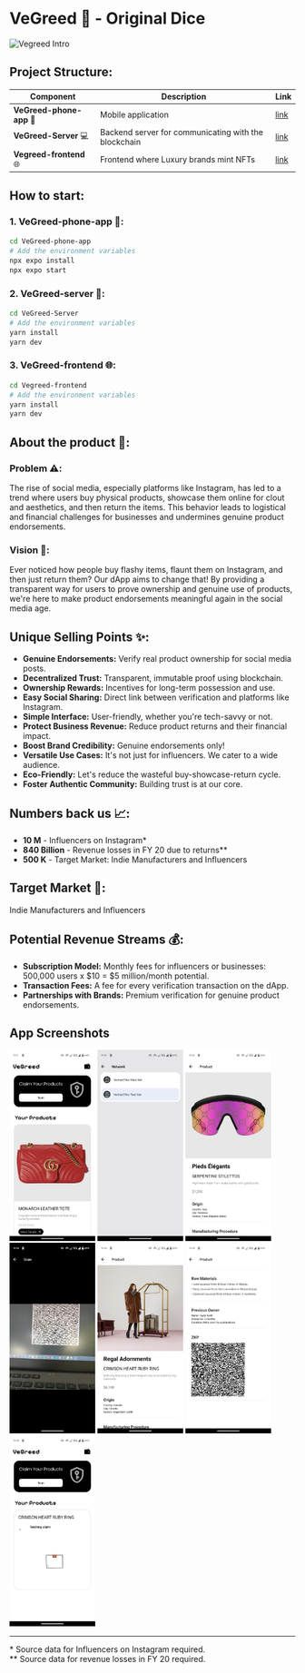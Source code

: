 # VeGreed 🎲 - Original Dice

![Vegreed Intro](https://gtrvjdtwdfnbjeytdjvv.supabase.co/storage/v1/object/public/warp/public/Intro.png)

## Project Structure:

| Component               | Description                                                   | Link |
|-------------------------|---------------------------------------------------------------|------|
| **VeGreed-phone-app** 📱 | Mobile application                                            | [link](https://github.com/sagred/VeGreed/tree/main/veGreed-phone-app) |
| **VeGreed-Server** 💻    | Backend server for communicating with the blockchain          | [link](https://github.com/sagred/VeGreed/tree/main/veGreed-Server) |
| **Vegreed-frontend** 🌐  | Frontend where Luxury brands mint NFTs                        | [link](VeGreed-frontend) |

## How to start:

### 1. VeGreed-phone-app 📱:
```bash
cd VeGreed-phone-app
# Add the environment variables
npx expo install
npx expo start
```

### 2. VeGreed-server 💼:
```bash
cd VeGreed-Server
# Add the environment variables
yarn install
yarn dev
```

### 3. VeGreed-frontend 🌐:
```bash
cd Vegreed-frontend
# Add the environment variables
yarn install
yarn dev
```

## About the product 🚀:

### Problem ⚠️:
The rise of social media, especially platforms like Instagram, has led to a trend where users buy physical products, showcase them online for clout and aesthetics, and then return the items. This behavior leads to logistical and financial challenges for businesses and undermines genuine product endorsements.

### Vision 🌟:
Ever noticed how people buy flashy items, flaunt them on Instagram, and then just return them? Our dApp aims to change that! By providing a transparent way for users to prove ownership and genuine use of products, we're here to make product endorsements meaningful again in the social media age.

## Unique Selling Points ✨:
- **Genuine Endorsements:** Verify real product ownership for social media posts.
- **Decentralized Trust:** Transparent, immutable proof using blockchain.
- **Ownership Rewards:** Incentives for long-term possession and use.
- **Easy Social Sharing:** Direct link between verification and platforms like Instagram.
- **Simple Interface:** User-friendly, whether you're tech-savvy or not.
- **Protect Business Revenue:** Reduce product returns and their financial impact.
- **Boost Brand Credibility:** Genuine endorsements only!
- **Versatile Use Cases:** It's not just for influencers. We cater to a wide audience.
- **Eco-Friendly:** Let's reduce the wasteful buy-showcase-return cycle.
- **Foster Authentic Community:** Building trust is at our core.

## Numbers back us 📈:
- **10 M** - Influencers on Instagram*
- **840 Billion** - Revenue losses in FY 20 due to returns**
- **500 K** - Target Market: Indie Manufacturers and Influencers

## Target Market 🎯:
Indie Manufacturers and Influencers

## Potential Revenue Streams 💰:
- **Subscription Model:** Monthly fees for influencers or businesses: 500,000 users x $10 = $5 million/month potential.
- **Transaction Fees:** A fee for every verification transaction on the dApp.
- **Partnerships with Brands:** Premium verification for genuine product endorsements.

## App Screenshots

<img src="https://github.com/sagred/VeGreed/blob/main/Screenshots/Screenshot_20231008-113152.png" width=30%>

<img src="https://github.com/sagred/VeGreed/blob/main/Screenshots/Screenshot_20231008-113200.png" width=30%>
<img src="https://github.com/sagred/VeGreed/blob/main/Screenshots/Screenshot_20231008-113214.png" width=30%>
<img src="https://github.com/sagred/VeGreed/blob/main/Screenshots/Screenshot_20231008-113409.png" width=30%>
<img src="https://github.com/sagred/VeGreed/blob/main/Screenshots/Screenshot_20231008-113420.png" width=30%>
<img src="https://github.com/sagred/VeGreed/blob/main/Screenshots/Screenshot_20231008-113423.png" width=30%>
<img src="https://github.com/sagred/VeGreed/blob/main/Screenshots/Screenshot_20231008-113458.png" width=30%>


---

\* Source data for Influencers on Instagram required.  
\** Source data for revenue losses in FY 20 required.  
